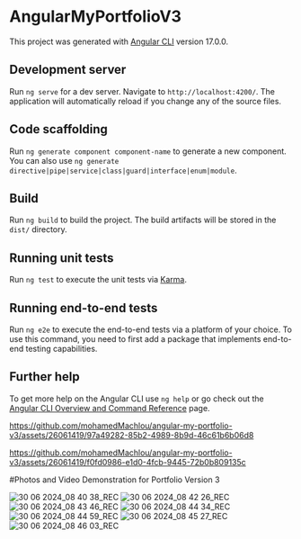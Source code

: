 # AngularMyPortfolioV3

This project was generated with [Angular CLI](https://github.com/angular/angular-cli) version 17.0.0.

## Development server

Run `ng serve` for a dev server. Navigate to `http://localhost:4200/`. The application will automatically reload if you change any of the source files.

## Code scaffolding

Run `ng generate component component-name` to generate a new component. You can also use `ng generate directive|pipe|service|class|guard|interface|enum|module`.

## Build

Run `ng build` to build the project. The build artifacts will be stored in the `dist/` directory.

## Running unit tests

Run `ng test` to execute the unit tests via [Karma](https://karma-runner.github.io).

## Running end-to-end tests

Run `ng e2e` to execute the end-to-end tests via a platform of your choice. To use this command, you need to first add a package that implements end-to-end testing capabilities.

## Further help

To get more help on the Angular CLI use `ng help` or go check out the [Angular CLI Overview and Command Reference](https://angular.io/cli) page.

https://github.com/mohamedMachlou/angular-my-portfolio-v3/assets/26061419/97a49282-85b2-4989-8b9d-46c61b6b06d8


https://github.com/mohamedMachlou/angular-my-portfolio-v3/assets/26061419/f0fd0986-e1d0-4fcb-9445-72b0b809135c

#Photos and Video Demonstration for Portfolio Version 3

![30 06 2024_08 40 38_REC](https://github.com/mohamedMachlou/angular-my-portfolio-v3/assets/26061419/a64c4480-847e-417a-9aec-50978d00d051)
![30 06 2024_08 42 26_REC](https://github.com/mohamedMachlou/angular-my-portfolio-v3/assets/26061419/ddcde1b7-a2a2-465e-ad27-2d279f00c251)
![30 06 2024_08 43 46_REC](https://github.com/mohamedMachlou/angular-my-portfolio-v3/assets/26061419/bccefdba-bcef-46e6-893a-fa571ded2342)
![30 06 2024_08 44 34_REC](https://github.com/mohamedMachlou/angular-my-portfolio-v3/assets/26061419/8150f351-ab12-4d10-b9a4-d71fb65f0746)
![30 06 2024_08 44 59_REC](https://github.com/mohamedMachlou/angular-my-portfolio-v3/assets/26061419/b837921f-ae6c-4af8-9faa-723118c0be53)
![30 06 2024_08 45 27_REC](https://github.com/mohamedMachlou/angular-my-portfolio-v3/assets/26061419/1f151728-8027-4446-8252-ba989146899b)
![30 06 2024_08 46 03_REC](https://github.com/mohamedMachlou/angular-my-portfolio-v3/assets/26061419/067d5340-d4eb-4d1c-8c3c-c0ac1d8b86af)

